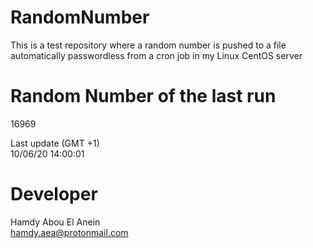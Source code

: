 # RandomNumber    
This is a test repository where a random number is pushed to a file automatically passwordless from a cron job in my Linux CentOS server    
# Random Number of the last run   
16969
      
Last update (GMT +1)    
10/06/20 14:00:01
# Developer    
Hamdy Abou El Anein   
hamdy.aea@protonmail.com
